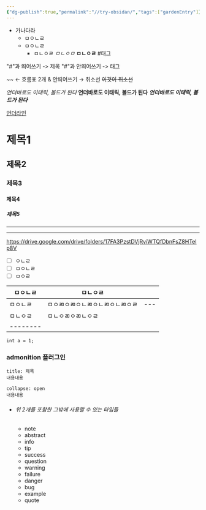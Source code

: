 ```yaml
---
{"dg-publish":true,"permalink":"//try-obsidan/","tags":["gardenEntry"]}
---
```



- 가나다라
	- ㅁㅇㄴㄹ
	- ㅁㅇㄴㄹ
		- ㅁㄴㅇㄹ
*ㅁㄴㅇㅁ*
**ㅁㄴㅇㄹ**
#태그


"#"과 띄어쓰기 -> 제목
"#"과 안띄어쓰기 -> 태그

~~ ← 흐름표 2개 & 안띄어쓰기 → 취소선
~~이것이 취소선~~

_언더바로도 이태릭, 볼드가 된다_
__언더바로도 이태릭, 볼드가 된다__
___언더바로도 이태릭, 볼드가 된다___

<u>언더라인</u>
# 제목1
## 제목2
### 제목3
#### 제목4
##### 제목5

---
---

https://drive.google.com/drive/folders/17FA3PzstDVjRviWTQfDbnFsZ8HTeIp8V
- [ ] ㅇㄴㄹ
- [ ] ㅁㅇㄴㄹ
- [ ] ㅁㅇㄹ

| ㅁㅇㄴㄹ | ㅁㄴㅇㄹ                         |     |
| -------- | -------------------------------- | --- |
| ㅁㅇㄴㄹ | ㅁㅇㄻㅇㄻㅇㄴㄻㅇㄴㄻㅇㄴㄻㅇㄹ | --- |
| ㅁㄴㅇㄹ | ㅁㄴㅇㄻㅇㄻㄴㅇㄹ               |     |
| -------- |                                  |     |


```Csharp
int a = 1;
```


### admonition 플러그인
```ad-info 
title: 제목 
내용내용
```
```ad-question 
collapse: open 
내용내용
```
- ###### 위 2개를 포함한 그밖에 사용할 수 있는 타입들
	- note
	- abstract
	- info
	- tip
	- success
	- question
	- warning
	- failure
	- danger
	- bug
	- example
	- quote
